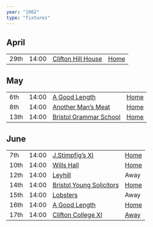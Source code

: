 ```yaml
---
year: "1982"
type: "fixtures"
---
```


## April

|  |  |  |  |
|:---|:---|:---|:---|
| 29th | 14:00 | [Clifton Hill House](/1982/clifton-hill-house) | [Home](https://goo.gl/maps/TKf5ZBWfggmbtMNt5) |

## May

|  |  |  |  |
|:---|:---|:---|:---|
| 6th | 14:00 | [A Good Length](/1982/a-good-length) | [Home](https://goo.gl/maps/TKf5ZBWfggmbtMNt5) |
| 8th | 14:00 | [Another Man’s Meat](/1982/another-mans-meat) | [Home](https://goo.gl/maps/TKf5ZBWfggmbtMNt5) |
| 13th | 14:00 | [Bristol Grammar School](/1982/bristol-grammar-school) | [Home](https://goo.gl/maps/TKf5ZBWfggmbtMNt5) |

## June

|  |  |  |  |
|:---|:---|:---|:---|
| 7th | 14:00 | [J.Stimpfig’s XI](/1982/j-stimfigs-xi) | [Home](https://goo.gl/maps/TKf5ZBWfggmbtMNt5) |
| 10th | 14:00 | [Wills Hall](/1982/wills-hall) | [Home](https://goo.gl/maps/TKf5ZBWfggmbtMNt5) |
| 12th | 14:00 | [Leyhill](/1982/leyhill) | Away |
| 14th | 14:00 | [Bristol Young Solicitors](/1982/bristol-young-solicitors) | [Home](https://goo.gl/maps/TKf5ZBWfggmbtMNt5) |
| 15th | 14:00 | [Lobsters](/1982/lobsters) | Away |
| 16th | 14:00 | [A Good Length](/1982/a-good-length-2) | [Home](https://goo.gl/maps/TKf5ZBWfggmbtMNt5) |
| 17th | 14:00 | [Clifton College XI](/1982/a-clifton-college-xi) | [Away](https://goo.gl/maps/BhH3zz2H1YVCQRZ58) |